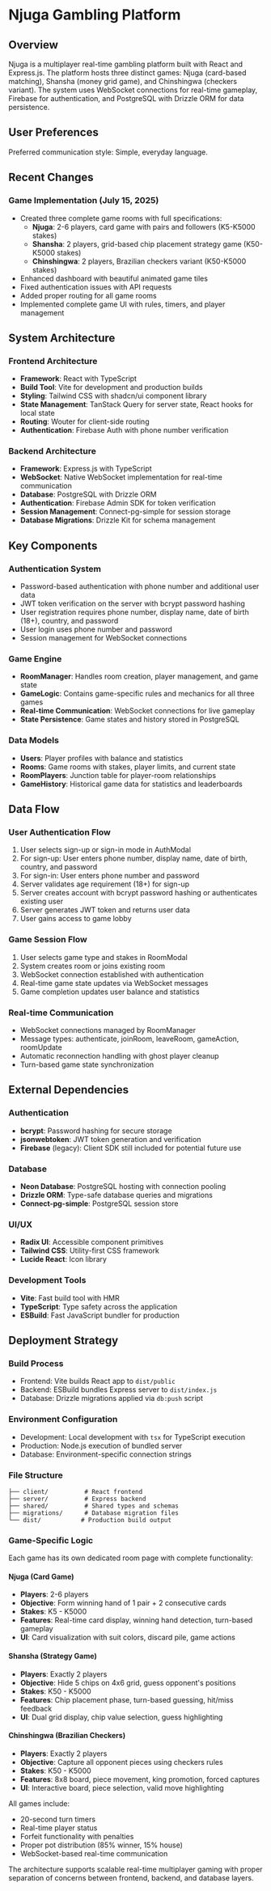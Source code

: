 # Njuga Gambling Platform

## Overview

Njuga is a multiplayer real-time gambling platform built with React and Express.js. The platform hosts three distinct games: Njuga (card-based matching), Shansha (money grid game), and Chinshingwa (checkers variant). The system uses WebSocket connections for real-time gameplay, Firebase for authentication, and PostgreSQL with Drizzle ORM for data persistence.

## User Preferences

Preferred communication style: Simple, everyday language.

## Recent Changes

### Game Implementation (July 15, 2025)
- Created three complete game rooms with full specifications:
  - **Njuga**: 2-6 players, card game with pairs and followers (K5-K5000 stakes)
  - **Shansha**: 2 players, grid-based chip placement strategy game (K50-K5000 stakes)
  - **Chinshingwa**: 2 players, Brazilian checkers variant (K50-K5000 stakes)
- Enhanced dashboard with beautiful animated game tiles
- Fixed authentication issues with API requests
- Added proper routing for all game rooms
- Implemented complete game UI with rules, timers, and player management

## System Architecture

### Frontend Architecture
- **Framework**: React with TypeScript
- **Build Tool**: Vite for development and production builds
- **Styling**: Tailwind CSS with shadcn/ui component library
- **State Management**: TanStack Query for server state, React hooks for local state
- **Routing**: Wouter for client-side routing
- **Authentication**: Firebase Auth with phone number verification

### Backend Architecture
- **Framework**: Express.js with TypeScript
- **WebSocket**: Native WebSocket implementation for real-time communication
- **Database**: PostgreSQL with Drizzle ORM
- **Authentication**: Firebase Admin SDK for token verification
- **Session Management**: Connect-pg-simple for session storage
- **Database Migrations**: Drizzle Kit for schema management

## Key Components

### Authentication System
- Password-based authentication with phone number and additional user data
- JWT token verification on the server with bcrypt password hashing
- User registration requires phone number, display name, date of birth (18+), country, and password
- User login uses phone number and password
- Session management for WebSocket connections

### Game Engine
- **RoomManager**: Handles room creation, player management, and game state
- **GameLogic**: Contains game-specific rules and mechanics for all three games
- **Real-time Communication**: WebSocket connections for live gameplay
- **State Persistence**: Game states and history stored in PostgreSQL

### Data Models
- **Users**: Player profiles with balance and statistics
- **Rooms**: Game rooms with stakes, player limits, and current state
- **RoomPlayers**: Junction table for player-room relationships
- **GameHistory**: Historical game data for statistics and leaderboards

## Data Flow

### User Authentication Flow
1. User selects sign-up or sign-in mode in AuthModal
2. For sign-up: User enters phone number, display name, date of birth, country, and password
3. For sign-in: User enters phone number and password
4. Server validates age requirement (18+) for sign-up
5. Server creates account with bcrypt password hashing or authenticates existing user
6. Server generates JWT token and returns user data
7. User gains access to game lobby

### Game Session Flow
1. User selects game type and stakes in RoomModal
2. System creates room or joins existing room
3. WebSocket connection established with authentication
4. Real-time game state updates via WebSocket messages
5. Game completion updates user balance and statistics

### Real-time Communication
- WebSocket connections managed by RoomManager
- Message types: authenticate, joinRoom, leaveRoom, gameAction, roomUpdate
- Automatic reconnection handling with ghost player cleanup
- Turn-based game state synchronization

## External Dependencies

### Authentication
- **bcrypt**: Password hashing for secure storage
- **jsonwebtoken**: JWT token generation and verification
- **Firebase** (legacy): Client SDK still included for potential future use

### Database
- **Neon Database**: PostgreSQL hosting with connection pooling
- **Drizzle ORM**: Type-safe database queries and migrations
- **Connect-pg-simple**: PostgreSQL session store

### UI/UX
- **Radix UI**: Accessible component primitives
- **Tailwind CSS**: Utility-first CSS framework
- **Lucide React**: Icon library

### Development Tools
- **Vite**: Fast build tool with HMR
- **TypeScript**: Type safety across the application
- **ESBuild**: Fast JavaScript bundler for production

## Deployment Strategy

### Build Process
- Frontend: Vite builds React app to `dist/public`
- Backend: ESBuild bundles Express server to `dist/index.js`
- Database: Drizzle migrations applied via `db:push` script

### Environment Configuration
- Development: Local development with `tsx` for TypeScript execution
- Production: Node.js execution of bundled server
- Database: Environment-specific connection strings

### File Structure
```
├── client/          # React frontend
├── server/          # Express backend
├── shared/          # Shared types and schemas
├── migrations/      # Database migration files
└── dist/           # Production build output
```

### Game-Specific Logic
Each game has its own dedicated room page with complete functionality:

#### Njuga (Card Game)
- **Players**: 2-6 players
- **Objective**: Form winning hand of 1 pair + 2 consecutive cards
- **Stakes**: K5 - K5000
- **Features**: Real-time card display, winning hand detection, turn-based gameplay
- **UI**: Card visualization with suit colors, discard pile, game actions

#### Shansha (Strategy Game)
- **Players**: Exactly 2 players
- **Objective**: Hide 5 chips on 4x6 grid, guess opponent's positions
- **Stakes**: K50 - K5000
- **Features**: Chip placement phase, turn-based guessing, hit/miss feedback
- **UI**: Dual grid display, chip value selection, guess highlighting

#### Chinshingwa (Brazilian Checkers)
- **Players**: Exactly 2 players
- **Objective**: Capture all opponent pieces using checkers rules
- **Stakes**: K50 - K5000
- **Features**: 8x8 board, piece movement, king promotion, forced captures
- **UI**: Interactive board, piece selection, valid move highlighting

All games include:
- 20-second turn timers
- Real-time player status
- Forfeit functionality with penalties
- Proper pot distribution (85% winner, 15% house)
- WebSocket-based real-time communication

The architecture supports scalable real-time multiplayer gaming with proper separation of concerns between frontend, backend, and database layers.